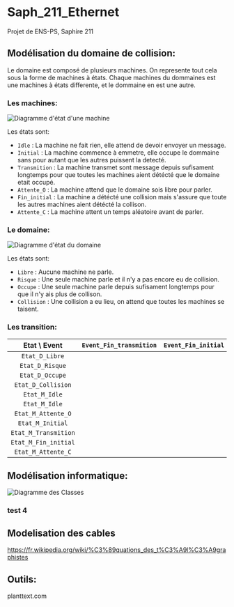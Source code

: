 # Saph_211_Ethernet
Projet de ENS-PS, Saphire 211

## Modélisation du domaine de collision:
Le domaine est composé de plusieurs machines. On represente tout cela sous la forme de machines à états. Chaque machines du dommaines est une machines à états differente, et le dommaine en est une autre.

### Les machines:

![Diagramme d'état d'une machine](http://www.plantuml.com/plantuml/proxy?cache=no&src=https://raw.github.com/EmileClement/Saph_211_Ethernet/master/asset/etat_machine.uml&fmt=svg)

Les états sont:
* `Idle` : La machine ne fait rien, elle attend de devoir envoyer un message.
* `Initial` : La machine commence à emmetre, elle occupe le dommaine sans pour autant que les autres puissent la detecté.
* `Transmition` : La machine transmet sont message depuis sufisament longtemps pour que toutes les machines aient détécté que le domaine etait occupé.
* `Attente_O` : La machine attend que le domaine sois libre pour parler.
* `Fin_initial` : La machine a détécté une collision mais s'assure que toute les autres machines aient détécté la collison.
* `Attente_C` : La machine attent un temps aléatoire avant de parler.

### Le domaine:

![Diagramme d'état du domaine](http://www.plantuml.com/plantuml/proxy?cache=no&src=https://raw.github.com/EmileClement/Saph_211_Ethernet/master/asset/etat_domaine.uml&fmt=svg)

Les états sont:
* `Libre` : Aucune machine ne parle.
* `Risque` : Une seule machine parle et il n'y a pas encore eu de collision.
* `Occupe` : Une seule machine parle depuis sufisament longtemps pour que il n'y ais plus de collison.
* `Collision` : Une collision a eu lieu, on attend que toutes les machines se taisent.

### Les transition:

|     Etat \ Event     	| `Event_Fin_transmition` 	| `Event_Fin_initial` 	| `Event_Fin_alea` 	| `Event_Debut_parlant` 	| `Event_Volonte_msg` 	|   	|   	|
|:--------------------:	|:-----------------------:	|:-------------------:	|:----------------:	|:---------------------:	|:-------------------:	|:-:	|:-:	|
|    `Etat_D_Libre`    	|                         	|                     	|                  	|                       	|                     	|   	|   	|
|    `Etat_D_Risque`   	|                         	|                     	|                  	|                       	|                     	|   	|   	|
|    `Etat_D_Occupe`   	|                         	|                     	|                  	|                       	|                     	|   	|   	|
|  `Etat_D_Collision`  	|                         	|                     	|                  	|                       	|                     	|   	|   	|
|     `Etat_M_Idle`    	|                         	|                     	|                  	|                       	|                     	|   	|   	|
|     `Etat_M_Idle`    	|                         	|                     	|                  	|                       	|                     	|   	|   	|
| `Etat_M_Attente_O`   	|                         	|                     	|                  	|                       	|                     	|   	|   	|
| `Etat_M_Initial`     	|                         	|                     	|                  	|                       	|                     	|   	|   	|
| `Etat_M_Transmition` 	|                         	|                     	|                  	|                       	|                     	|   	|   	|
| `Etat_M_Fin_initial` 	|                         	|                     	|                  	|                       	|                     	|   	|   	|
| `Etat_M_Attente_C`   	|                         	|                     	|                  	|                       	|                     	|   	|   	|

## Modélisation informatique:

![Diagramme des Classes](http://www.plantuml.com/plantuml/proxy?cache=no&src=https://raw.github.com/EmileClement/Saph_211_Ethernet/master/asset/class.uml&fmt=svg)

### test 4

## Modelisation des cables
https://fr.wikipedia.org/wiki/%C3%89quations_des_t%C3%A9l%C3%A9graphistes

## Outils:
planttext.com
